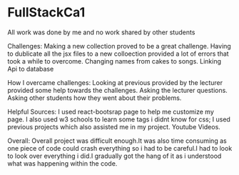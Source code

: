 # FullStackCa1

All work was done by me and no work shared by other students

Challenges:
Making a new collection proved to be a great challenge. Having to dublicate all the jsx files to a new colloection provided a lot of errors 
that took a while to overcome.
Changing names from cakes to songs.
Linking Api to database

How I overcame challenges:
Looking at previous provided by the lecturer provided some help towards the challenges.
Asking the lecturer questions.
Asking other students how they went about their problems.

Helpful Sources:
I used react-bootsrap page to help me customize my page.
I also used w3 schools to learn some tags i didnt know for css;
I used previous projects which also assisted me in my project.
Youtube Videos.

Overall:
Overall project was difficult enough.It was also time consuming as one piece of code could crash everything so i had 
to be careful.I had to look to look over everything i did.I gradually got the hang of it as i understood what was happening within the code.
